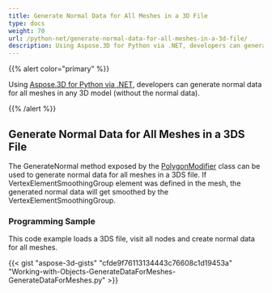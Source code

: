 ```yaml
---
title: Generate Normal Data for All Meshes in a 3D File
type: docs
weight: 70
url: /python-net/generate-normal-data-for-all-meshes-in-a-3d-file/
description: Using Aspose.3D for Python via .NET, developers can generate normal data for all meshes in any 3D model (without the normal data).
---
```


{{% alert color="primary" %}}

Using [Aspose.3D for Python via .NET](https://products.aspose.com/3d/python-net/), developers can generate normal data for all meshes in any 3D model (without the normal data).

{{% /alert %}}
## **Generate Normal Data for All Meshes in a 3DS File**
The GenerateNormal method exposed by the [PolygonModifier](https://reference.aspose.com/3d/python-net/aspose.threed.entities/polygonmodifier) class can be used to generate normal data for all meshes in a 3DS file. If VertexElementSmoothingGroup element was defined in the mesh, the generated normal data will get smoothed by the VertexElementSmoothingGroup.
### **Programming Sample**
This code example loads a 3DS file, visit all nodes and create normal data for all meshes.

{{< gist "aspose-3d-gists" "cfde9f76113134443c76608c1d19453a" "Working-with-Objects-GenerateDataForMeshes-GenerateDataForMeshes.py" >}}

